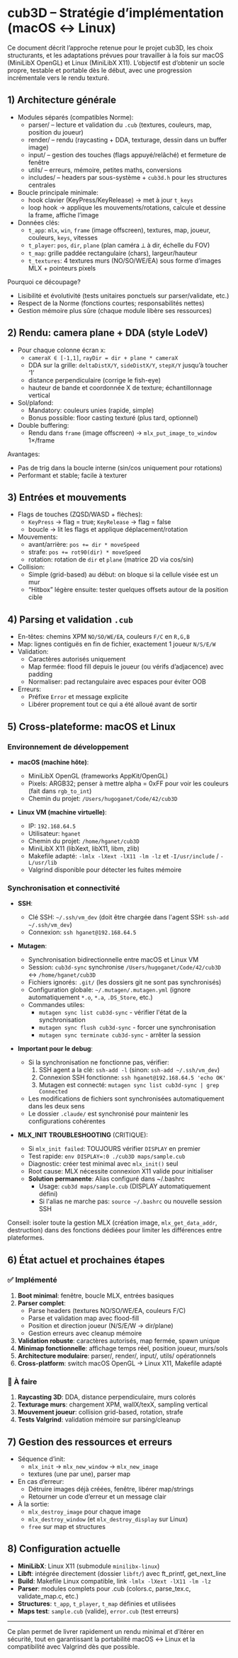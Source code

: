 # cub3D – Stratégie d’implémentation (macOS ↔ Linux)

Ce document décrit l’approche retenue pour le projet cub3D, les choix structurants, et les adaptations prévues pour travailler à la fois sur macOS (MiniLibX OpenGL) et Linux (MiniLibX X11). L’objectif est d’obtenir un socle propre, testable et portable dès le début, avec une progression incrémentale vers le rendu texturé.

## 1) Architecture générale

- Modules séparés (compatibles Norme):
  - parser/ – lecture et validation du `.cub` (textures, couleurs, map, position du joueur)
  - render/ – rendu (raycasting + DDA, texturage, dessin dans un buffer image)
  - input/ – gestion des touches (flags appuyé/relâché) et fermeture de fenêtre
  - utils/ – erreurs, mémoire, petites maths, conversions
  - includes/ – headers par sous-système + `cub3d.h` pour les structures centrales
- Boucle principale minimale:
  - hook clavier (KeyPress/KeyRelease) → met à jour `t_keys`
  - loop hook → applique les mouvements/rotations, calcule et dessine la frame, affiche l’image
- Données clés:
  - `t_app`: `mlx`, `win`, `frame` (image offscreen), textures, map, joueur, couleurs, `keys`, vitesses
  - `t_player`: `pos`, `dir`, `plane` (plan caméra ⟂ à dir, échelle du FOV)
  - `t_map`: grille paddée rectangulaire (chars), largeur/hauteur
  - `t_textures`: 4 textures murs (NO/SO/WE/EA) sous forme d’images MLX + pointeurs pixels

Pourquoi ce découpage?

- Lisibilité et évolutivité (tests unitaires ponctuels sur parser/validate, etc.)
- Respect de la Norme (fonctions courtes; responsabilités nettes)
- Gestion mémoire plus sûre (chaque module libère ses ressources)

## 2) Rendu: camera plane + DDA (style LodeV)

- Pour chaque colonne écran x:
  - `cameraX ∈ [-1,1]`, `rayDir = dir + plane * cameraX`
  - DDA sur la grille: `deltaDistX/Y`, `sideDistX/Y`, `stepX/Y` jusqu’à toucher ‘1’
  - distance perpendiculaire (corrige le fish-eye)
  - hauteur de bande et coordonnée X de texture; échantillonnage vertical
- Sol/plafond:
  - Mandatory: couleurs unies (rapide, simple)
  - Bonus possible: floor casting texturé (plus tard, optionnel)
- Double buffering:
  - Rendu dans `frame` (image offscreen) → `mlx_put_image_to_window` 1×/frame

Avantages:

- Pas de trig dans la boucle interne (sin/cos uniquement pour rotations)
- Performant et stable; facile à texturer

## 3) Entrées et mouvements

- Flags de touches (ZQSD/WASD + flèches):
  - `KeyPress` → flag = true; `KeyRelease` → flag = false
  - boucle → lit les flags et applique déplacement/rotation
- Mouvements:
  - avant/arrière: `pos += dir * moveSpeed`
  - strafe: `pos += rot90(dir) * moveSpeed`
  - rotation: rotation de `dir` et `plane` (matrice 2D via cos/sin)
- Collision:
  - Simple (grid-based) au début: on bloque si la cellule visée est un mur
  - “Hitbox” légère ensuite: tester quelques offsets autour de la position cible

## 4) Parsing et validation `.cub`

- En-têtes: chemins XPM `NO/SO/WE/EA`, couleurs `F/C` en `R,G,B`
- Map: lignes contiguës en fin de fichier, exactement 1 joueur `N/S/E/W`
- Validation:
  - Caractères autorisés uniquement
  - Map fermée: flood fill depuis le joueur (ou vérifs d’adjacence) avec padding
  - Normaliser: pad rectangulaire avec espaces pour éviter OOB
- Erreurs:
  - Préfixe `Error` et message explicite
  - Libérer proprement tout ce qui a été alloué avant de sortir

## 5) Cross-plateforme: macOS et Linux

### Environnement de développement

- **macOS (machine hôte)**:
  - MiniLibX OpenGL (frameworks AppKit/OpenGL)
  - Pixels: ARGB32; penser à mettre alpha = 0xFF pour voir les couleurs (fait dans `rgb_to_int`)
  - Chemin du projet: `/Users/hugoganet/Code/42/cub3D`

- **Linux VM (machine virtuelle)**:
  - IP: `192.168.64.5`
  - Utilisateur: `hganet`
  - Chemin du projet: `/home/hganet/cub3D`
  - MiniLibX X11 (libXext, libX11, libm, zlib)
  - Makefile adapté: `-lmlx -lXext -lX11 -lm -lz` et `-I/usr/include` / `-L/usr/lib`
  - Valgrind disponible pour détecter les fuites mémoire

### Synchronisation et connectivité

- **SSH**:
  - Clé SSH: `~/.ssh/vm_dev` (doit être chargée dans l'agent SSH: `ssh-add ~/.ssh/vm_dev`)
  - Connexion: `ssh hganet@192.168.64.5`

- **Mutagen**:
  - Synchronisation bidirectionnelle entre macOS et Linux VM
  - Session: `cub3d-sync` synchronise `/Users/hugoganet/Code/42/cub3D` ↔ `/home/hganet/cub3D`
  - Fichiers ignorés: `.git/` (les dossiers git ne sont pas synchronisés)
  - Configuration globale: `~/.mutagen/.mutagen.yml` (ignore automatiquement `*.o`, `*.a`, `.DS_Store`, etc.)
  - Commandes utiles:
    - `mutagen sync list cub3d-sync` - vérifier l'état de la synchronisation
    - `mutagen sync flush cub3d-sync` - forcer une synchronisation
    - `mutagen sync terminate cub3d-sync` - arrêter la session

- **Important pour le debug**:
  - Si la synchronisation ne fonctionne pas, vérifier:
    1. SSH agent a la clé: `ssh-add -l` (sinon: `ssh-add ~/.ssh/vm_dev`)
    2. Connexion SSH fonctionne: `ssh hganet@192.168.64.5 'echo OK'`
    3. Mutagen est connecté: `mutagen sync list cub3d-sync | grep Connected`
  - Les modifications de fichiers sont synchronisées automatiquement dans les deux sens
  - Le dossier `.claude/` est synchronisé pour maintenir les configurations cohérentes

- **MLX_INIT TROUBLESHOOTING** (CRITIQUE):
  - Si `mlx_init failed`: TOUJOURS vérifier `DISPLAY` en premier
  - Test rapide: `env DISPLAY=:0 ./cub3D maps/sample.cub`
  - Diagnostic: créer test minimal avec `mlx_init()` seul
  - Root cause: MLX nécessite connexion X11 valide pour initialiser
  - **Solution permanente**: Alias configuré dans ~/.bashrc
    - Usage: `cub3d maps/sample.cub` (DISPLAY automatiquement défini)
    - Si l'alias ne marche pas: `source ~/.bashrc` ou nouvelle session SSH

Conseil: isoler toute la gestion MLX (création image, `mlx_get_data_addr`, destruction) dans des fonctions dédiées pour limiter les différences entre plateformes.

## 6) État actuel et prochaines étapes

### ✅ Implémenté
1. **Boot minimal**: fenêtre, boucle MLX, entrées basiques
2. **Parser complet**:
   - Parse headers (textures NO/SO/WE/EA, couleurs F/C)
   - Parse et validation map avec flood-fill
   - Position et direction joueur (N/S/E/W → dir/plane)
   - Gestion erreurs avec cleanup mémoire
3. **Validation robuste**: caractères autorisés, map fermée, spawn unique
4. **Minimap fonctionnelle**: affichage temps réel, position joueur, murs/sols
5. **Architecture modulaire**: parser/, render/, input/, utils/ opérationnels
6. **Cross-platform**: switch macOS OpenGL → Linux X11, Makefile adapté

### 🔄 À faire
1. **Raycasting 3D**: DDA, distance perpendiculaire, murs colorés
2. **Texturage murs**: chargement XPM, wallX/texX, sampling vertical
3. **Mouvement joueur**: collision grid-based, rotation, strafe
4. **Tests Valgrind**: validation mémoire sur parsing/cleanup

## 7) Gestion des ressources et erreurs

- Séquence d’init:
  - `mlx_init` → `mlx_new_window` → `mlx_new_image`
  - textures (une par une), parser map
- En cas d’erreur:
  - Détruire images déjà créées, fenêtre, libérer map/strings
  - Retourner un code d’erreur et un message clair
- À la sortie:
  - `mlx_destroy_image` pour chaque image
  - `mlx_destroy_window` (et `mlx_destroy_display` sur Linux)
  - `free` sur map et structures

## 8) Configuration actuelle

- **MiniLibX**: Linux X11 (submodule `minilibx-linux`)
- **Libft**: intégrée directement (dossier `libft/`) avec ft_printf, get_next_line
- **Build**: Makefile Linux compatible, link `-lmlx -lXext -lX11 -lm -lz`
- **Parser**: modules complets pour .cub (colors.c, parse_tex.c, validate_map.c, etc.)
- **Structures**: `t_app`, `t_player`, `t_map` définies et utilisées
- **Maps test**: `sample.cub` (valide), `error.cub` (test erreurs)

---

Ce plan permet de livrer rapidement un rendu minimal et d’itérer en sécurité, tout en garantissant la portabilité macOS ↔ Linux et la compatibilité avec Valgrind dès que possible.
